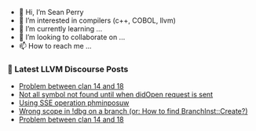 - 👋 Hi, I’m Sean Perry
- 👀 I’m interested in compilers (c++, COBOL, llvm)
- 🌱 I’m currently learning ...
- 💞️ I’m looking to collaborate on ...
- 📫 How to reach me ...

<!---
s66perry/s66perry is a ✨ special ✨ repository because its `README.md` (this file) appears on your GitHub profile.
You can click the Preview link to take a look at your changes.
--->
### 📕 Latest LLVM Discourse Posts

<!-- DISCOURSE-LLVM:START -->
- [Problem between clan 14 and 18](https://discourse.llvm.org/t/problem-between-clan-14-and-18/81117#post_4)
- [Not all symbol not found until when didOpen request is sent](https://discourse.llvm.org/t/not-all-symbol-not-found-until-when-didopen-request-is-sent/81011#post_6)
- [Using SSE operation phminposuw](https://discourse.llvm.org/t/using-sse-operation-phminposuw/81099#post_2)
- [Wrong scope in !dbg on a branch &lpar;or: How to find BranchInst::Create?&rpar;](https://discourse.llvm.org/t/wrong-scope-in-dbg-on-a-branch-or-how-to-find-branchinst-create/81112#post_2)
- [Problem between clan 14 and 18](https://discourse.llvm.org/t/problem-between-clan-14-and-18/81117#post_3)
<!-- DISCOURSE-LLVM:END -->
